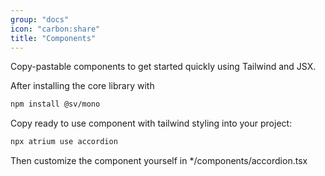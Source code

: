 ```yaml
---
group: "docs"
icon: "carbon:share"
title: "Components"
---
```


Copy-pastable components to get started quickly using Tailwind and JSX.

After installing the core library with

```bash
npm install @sv/mono
```

Copy ready to use component with tailwind styling into your project:

```bash
npx atrium use accordion
```

Then customize the component yourself in \*/components/accordion.tsx
